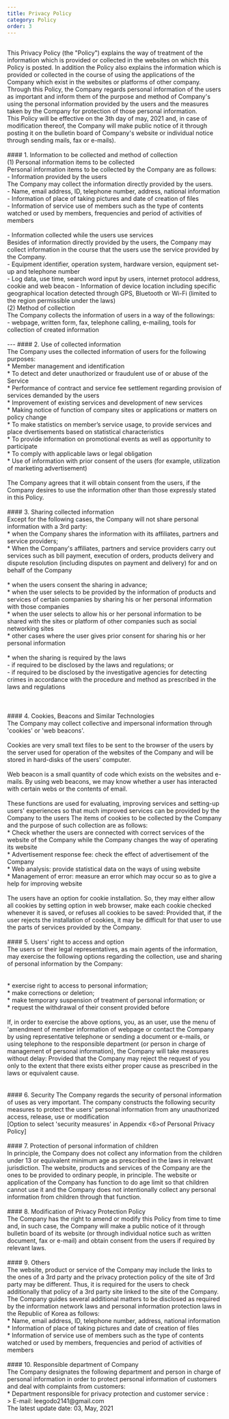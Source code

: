 ```yaml
---
title: Privacy Policy
category: Policy
order: 3
---
```


<br/>
This Privacy Policy (the "Policy") explains the way of treatment of the information which is
provided or collected in the websites on which this Policy is posted. In addition the Policy also explains the information which is provided or collected in the course of using the applications of the Company which exist in the websites or platforms of other company.
<br/>
Through this Policy, the Company regards personal information of the users as important and inform them of the purpose and method of Company's using the personal information
provided by the users and the measures taken by the Company for protection of those personal information.
<br/>
This Policy will be effective on the 3th day of may, 2021 and, in case of modification thereof, the Company will make public notice of it through posting it on the bulletin board of
Company's website or individual notice through sending mails, fax or e-mails).
<br/>
<br/>
#### 1. Information to be collected and method of collection
<br/>
(1) Personal information items to be collected
<br/>
Personal information items to be collected by the Company are as follows:
<br/>
- Information provided by the users
<br/>
The Company may collect the information directly provided by the users.
<br/>
- Name, email address, ID, telephone number, address, national information
<br/>
- Information of place of taking pictures and date of creation of files
<br/>
- Information of service use of members such as the type of contents watched or
used by members, frequencies and period of activities of members
<br/>
<br/>
- Information collected while the users use services
<br/>
Besides of information directly provided by the users, the Company may collect information in the course that the users use the service provided by the Company.
<br/>
- Equipment identifier, operation system, hardware version, equipment set-up
and telephone number
<br/>
- Log data, use time, search word input by users, internet protocol address,
cookie and web beacon
- Information of device location including specific geographical location
detected through GPS, Bluetooth or Wi-Fi (limited to the region permissible
under the laws)
<br/>
(2) Method of collection
<br/>
The Company collects the information of users in a way of the followings:
<br/>
- webpage, written form, fax, telephone calling, e-mailing, tools for collection of created
information
<br/>
<br/>
---
#### 2. Use of collected information
<br/>
The Company uses the collected information of users for the following purposes:
<br/>
* Member management and identification
<br/>
* To detect and deter unauthorized or fraudulent use of or abuse of the Service
<br/>
* Performance of contract and service fee settlement regarding provision of services demanded by the users
<br/>
* Improvement of existing services and development of new services
<br/>
* Making notice of function of company sites or applications or matters on policy change
<br/>
* To make statistics on member’s service usage, to provide services and place dvertisements based on statistical characteristics
<br/>
* To provide information on promotional events as well as opportunity to participate
<br/>
* To comply with applicable laws or legal obligation
<br/>
* Use of information with prior consent of the users (for example, utilization of marketing
advertisement)
<br/>
<br/>
The Company agrees that it will obtain consent from the users, if the Company desires to use the information other than those expressly stated in this Policy.
<br/>
<br/>
#### 3. Sharing collected information
<br/>
Except for the following cases, the Company will not share personal information with a 3rd
party:
<br/>
* when the Company shares the information with its affiliates, partners and service providers;
<br/>
* When the Company's affiliates, partners and service providers carry out services such as bill payment, execution of orders, products delivery and dispute resolution (including disputes on payment and delivery) for and on behalf of the Company
<br/>
<br/>
* when the users consent the sharing in advance;
<br/>
* when the user selects to be provided by the information of products and services of certain
companies by sharing his or her personal information with those companies
<br/>
* when the user selects to allow his or her personal information to be shared with the sites or
platform of other companies such as social networking sites
<br/>
* other cases where the user gives prior consent for sharing his or her personal information
<br/>
<br/>
* when the sharing is required by the laws
<br/>
- if required to be disclosed by the laws and regulations; or
<br/>
- if required to be disclosed by the investigative agencies for detecting crimes in
accordance with the procedure and method as prescribed in the laws and regulations
<br/>
<br/>
<br/>
<br/>
#### 4. Cookies, Beacons and Similar Technologies
<br/>
The Company may collect collective and impersonal information through 'cookies' or 'web
beacons'.
<br/>
<br/>
Cookies are very small text files to be sent to the browser of the users by the server used for
operation of the websites of the Company and will be stored in hard-disks of the users'
computer.
<br/>
<br/>
Web beacon is a small quantity of code which exists on the websites and e-mails. By using web beacons, we may know whether a user has interacted with certain webs or the contents of email.
<br/>
<br/>
These functions are used for evaluating, improving services and setting-up users' experiences so that much improved services can be provided by the Company to the users
The items of cookies to be collected by the Company and the purpose of such collection are as follows:
<br/>
* Check whether the users are connected with correct services of the website of the
Company while the Company changes the way of operating its website
<br/>
* Advertisement response fee: check the effect of advertisement of the Company
<br/>
* Web analysis: provide statistical data on the ways of using website
<br/>
* Management of error: measure an error which may occur so as to give a help for
improving website
<br/>
<br/>
The users have an option for cookie installation. So, they may either allow all cookies by setting option in web browser, make each cookie checked whenever it is saved, or refuses all cookies to be saved: Provided that, if the user rejects the installation of cookies, it may be difficult for that user to use the parts of services provided by the Company.
<br/>
<br/>
#### 5. Users' right to access and option
<br/>
The users or their legal representatives, as main agents of the information, may exercise the
following options regarding the collection, use and sharing of personal information by the
Company:
<br/>
<br/>
<br/>
* exercise right to access to personal information;
<br/>
* make corrections or deletion;
<br/>
* make temporary suspension of treatment of personal information; or
<br/>
* request the withdrawal of their consent provided before
<br/>
<br/>
If, in order to exercise the above options, you, as an user, use the menu of 'amendment of
member information of webpage or contact the Company by using representative telephone or sending a document or e-mails, or using telephone to the responsible department (or person in charge of management of personal information), the Company will take measures without delay: Provided that the Company may reject the request of you only to the extent that there exists either proper cause as prescribed in the laws or equivalent cause.
<br/>
<br/>
<br/>
#### 6. Security
The Company regards the security of personal information of uses as very important. The
company constructs the following security measures to protect the users' personal information from any unauthorized access, release, use or modification 
<br/>
[Option to select 'security measures' in Appendix <6>of Personal Privacy Policy]
<br/>
<br/>
#### 7. Protection of personal information of children
<br/>
In principle, the Company does not collect any information from the children under 13 or
equivalent minimum age as prescribed in the laws in relevant jurisdiction. The website, products and services of the Company are the ones to be provided to ordinary people, in principle. The website or application of the Company has function to do age limit so that children cannot use it and the Company does not intentionally collect any personal information from children through that function.
<br/>
<br/>
#### 8. Modification of Privacy Protection Policy
<br/>
The Company has the right to amend or modify this Policy from time to time and, in such case, the Company will make a public notice of it through bulletin board of its website (or through individual notice such as written document, fax or e-mail) and obtain consent from the users if required by relevant laws.
<br/>
<br/>
#### 9. Others
<br/>
The website, product or service of the Company may include the links to the ones of a 3rd party and the privacy protection policy of the site of 3rd party may be different. Thus, it is required for the users to check additionally that policy of a 3rd party site linked to the site of the Company.
<br/>
The Company guides several additional matters to be disclosed as required by the information network laws and personal information protection laws in the Republic of Korea as follows: 
<br/>
* Name, email address, ID, telephone number, address, national information
<br/>
* Information of place of taking pictures and date of creation of files
<br/>
* Information of service use of members such as the type of contents watched or used by members, frequencies and period of activities of members
<br/>
<br/>
#### 10. Responsible department of Company
<br/>
The Company designates the following department and person in charge of personal
information in order to protect personal information of customers and deal with complaints
from customers:
<br/>
* Department responsible for privacy protection and customer service :
<br/>
> E-mail: leegodo2141@gmail.com
<br/>
The latest update date: 03, May, 2021
